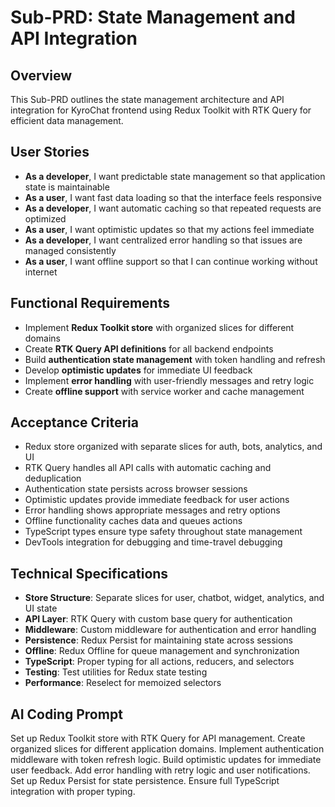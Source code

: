 # Sub-PRD: State Management and API Integration

## Overview
This Sub-PRD outlines the state management architecture and API integration for KyroChat frontend using Redux Toolkit with RTK Query for efficient data management.

## User Stories
- **As a developer**, I want predictable state management so that application state is maintainable
- **As a user**, I want fast data loading so that the interface feels responsive
- **As a developer**, I want automatic caching so that repeated requests are optimized
- **As a user**, I want optimistic updates so that my actions feel immediate
- **As a developer**, I want centralized error handling so that issues are managed consistently
- **As a user**, I want offline support so that I can continue working without internet

## Functional Requirements
- Implement **Redux Toolkit store** with organized slices for different domains
- Create **RTK Query API definitions** for all backend endpoints
- Build **authentication state management** with token handling and refresh
- Develop **optimistic updates** for immediate UI feedback
- Implement **error handling** with user-friendly messages and retry logic
- Create **offline support** with service worker and cache management

## Acceptance Criteria
- Redux store organized with separate slices for auth, bots, analytics, and UI
- RTK Query handles all API calls with automatic caching and deduplication
- Authentication state persists across browser sessions
- Optimistic updates provide immediate feedback for user actions
- Error handling shows appropriate messages and retry options
- Offline functionality caches data and queues actions
- TypeScript types ensure type safety throughout state management
- DevTools integration for debugging and time-travel debugging

## Technical Specifications
- **Store Structure**: Separate slices for user, chatbot, widget, analytics, and UI state
- **API Layer**: RTK Query with custom base query for authentication
- **Middleware**: Custom middleware for authentication and error handling
- **Persistence**: Redux Persist for maintaining state across sessions
- **Offline**: Redux Offline for queue management and synchronization
- **TypeScript**: Proper typing for all actions, reducers, and selectors
- **Testing**: Test utilities for Redux state testing
- **Performance**: Reselect for memoized selectors

## AI Coding Prompt
Set up Redux Toolkit store with RTK Query for API management. Create organized slices for different application domains. Implement authentication middleware with token refresh logic. Build optimistic updates for immediate user feedback. Add error handling with retry logic and user notifications. Set up Redux Persist for state persistence. Ensure full TypeScript integration with proper typing.